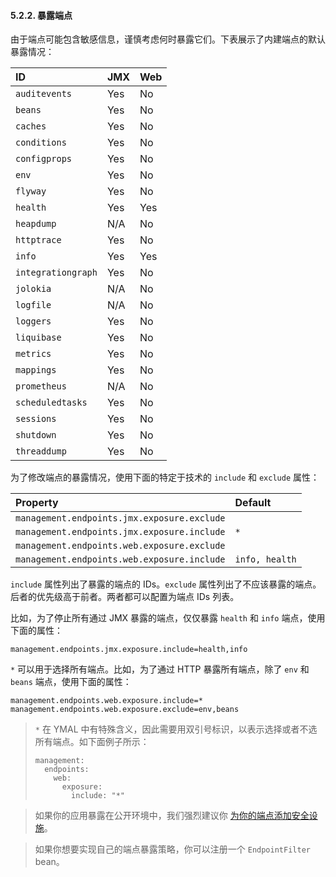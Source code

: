 #### 5.2.2. 暴露端点

由于端点可能包含敏感信息，谨慎考虑何时暴露它们。下表展示了内建端点的默认暴露情况：

| ID                 | JMX  | Web  |
| :----------------- | :--- | :--- |
| `auditevents`      | Yes  | No   |
| `beans`            | Yes  | No   |
| `caches`           | Yes  | No   |
| `conditions`       | Yes  | No   |
| `configprops`      | Yes  | No   |
| `env`              | Yes  | No   |
| `flyway`           | Yes  | No   |
| `health`           | Yes  | Yes  |
| `heapdump`         | N/A  | No   |
| `httptrace`        | Yes  | No   |
| `info`             | Yes  | Yes  |
| `integrationgraph` | Yes  | No   |
| `jolokia`          | N/A  | No   |
| `logfile`          | N/A  | No   |
| `loggers`          | Yes  | No   |
| `liquibase`        | Yes  | No   |
| `metrics`          | Yes  | No   |
| `mappings`         | Yes  | No   |
| `prometheus`       | N/A  | No   |
| `scheduledtasks`   | Yes  | No   |
| `sessions`         | Yes  | No   |
| `shutdown`         | Yes  | No   |
| `threaddump`       | Yes  | No   |

为了修改端点的暴露情况，使用下面的特定于技术的 `include` 和 `exclude` 属性：

| Property                                    | Default        |
| :------------------------------------------ | :------------- |
| `management.endpoints.jmx.exposure.exclude` |                |
| `management.endpoints.jmx.exposure.include` | `*`            |
| `management.endpoints.web.exposure.exclude` |                |
| `management.endpoints.web.exposure.include` | `info, health` |

`include` 属性列出了暴露的端点的 IDs。`exclude` 属性列出了不应该暴露的端点。后者的优先级高于前者。两者都可以配置为端点 IDs 列表。

比如，为了停止所有通过 JMX 暴露的端点，仅仅暴露 `health` 和 `info` 端点，使用下面的属性：

```properties
management.endpoints.jmx.exposure.include=health,info
```

`*` 可以用于选择所有端点。比如，为了通过 HTTP 暴露所有端点，除了 `env` 和 `beans` 端点，使用下面的属性：

```properties
management.endpoints.web.exposure.include=*
management.endpoints.web.exposure.exclude=env,beans
```

> `*` 在 YMAL 中有特殊含义，因此需要用双引号标识，以表示选择或者不选所有端点。如下面例子所示：
>
> ````
> management:
>   endpoints:
>     web:
>       exposure:
>         include: "*"
> ````

> 如果你的应用暴露在公开环境中，我们强烈建议你 [为你的端点添加安全设施](https://docs.spring.io/spring-boot/docs/2.2.6.RELEASE/reference/htmlsingle/#production-ready-endpoints-security)。 

> 如果你想要实现自己的端点暴露策略，你可以注册一个 `EndpointFilter` bean。